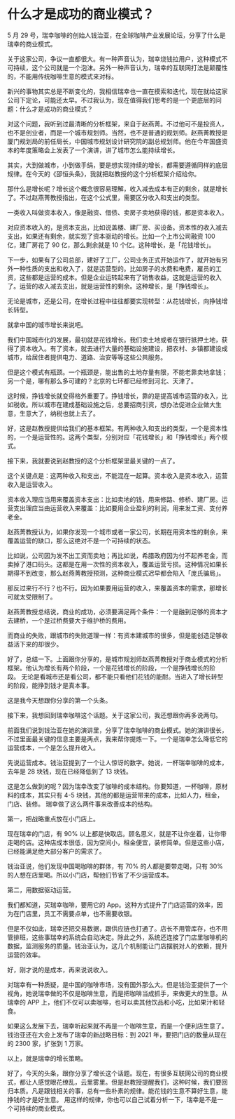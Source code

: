 # 什么才是成功的商业模式？

5 月 29 号，瑞幸咖啡的创始人钱治亚，在全球咖啡产业发展论坛，分享了什么是瑞幸的商业模式。

关于这家公司，争议一直都很大。有一种声音认为，瑞幸烧钱拉用户，这种模式不可持续，这个公司就是一个泡沫。另外一种声音认为，瑞幸的互联网打法是颠覆性的，不能用传统咖啡生意的模式来对标。

新兴的事物其实总是不断变化的，我相信瑞幸也一直在摸索和迭代，现在就给这家公司下定论，可能还太早。不过我认为，现在值得我们思考的是一个更底层的问题：什么才是成功的商业模式？

对这个问题，我听到过最清晰的分析框架，来自于赵燕菁。不过他可不是投资人，也不是创业者，而是一个城市规划师。当然，也不是普通的规划师。赵燕菁教授是厦门规划局的前任局长，中国城市规划设计研究院的副总规划师。他在今年国盛资本的年度策略会上发表了一个演讲，讲了城市怎么能持续增长。

其实，大到做城市，小到做手绢，要是想实现持续的增长，都需要遵循同样的底层规律。在今天的《邵恒头条》，我就把赵教授的这个分析框架介绍给你。

那什么是增长呢？增长这个概念很容易理解，收入减去成本有正的剩余，就是增长了。不过赵燕菁教授指出，在这个公式里，需要区分收入和支出的类型。

一类收入叫做资本收入，像是融资、借债、卖房子卖地获得的钱，都是资本收入。

对应资本收入的，是资本支出，比如说盖楼、建厂房、买设备。资本性的收入减去支出，如果还有剩余，就实现了资本驱动的增长。比如一个上市公司融资 100 亿，建厂房花了 90 亿，那么剩余就是 10 个亿。这种增长，是「花钱增长」。

下一步，如果有了公司总部，建好了工厂，公司业务正式开始运作了，就开始有另外一种性质的支出和收入了，就是运营型的。比如房子的水费和电费，雇员的工资，这些都是运营的成本。但是企业运转起来有了销售收益，这就是运营的收入了。运营的收入减去支出，就是运营性的剩余。这种增长，是「挣钱增长」。

无论是城市，还是公司，在增长过程中往往都要实现转型：从花钱增长，向挣钱增长转型。

就拿中国的城市增长来说吧。

我们中国城市化的发展，最初就是花钱增长。我们卖土地或者在银行抵押土地，获得了资本收入。有了资本，就去进行大量的基础设施建设，把农村、乡镇都建设成城市，给居住者提供电力、道路、治安等等这些公共服务。

但是这个模式有瓶颈。一个瓶颈是，能出售的土地存量有限，不能老靠卖地拿钱；另一个是，哪有那么多可建的？北京的七环都已经修到河北、天津了。

这时候，挣钱增长就变得格外重要了。挣钱增长，靠的是提高城市运营的收入，比如税收。所以城市在建成基础设施之后，总要招商引资，想办法促进企业做大生意，生意大了，纳税也就上去了。

好，这是赵教授提供给我们的基本框架。有两种收入和支出的类型，一个是资本性的，一个是运营性的。这两个类型，分别对应「花钱增长」和「挣钱增长」两个模式。

接下来，我就要说到赵教授的这个分析框架里最关键的一点了。

这个关键点是：这两种收入和支出，不能混在一起算。资本收入是资本收入，运营收入是运营收入。

资本收入理应当用来覆盖资本支出：比如卖地的钱，用来修路、修桥、建厂房。运营支出理应当由运营收入来覆盖：比如要用企业盈利的利润，用来发工资、支付养老金。

赵燕菁教授认为，如果你发现一个城市或者一家公司，长期在用资本性的剩余，来覆盖运营的缺口，那么这绝对不是一个可持续的状态。

比如说，公司因为发不出工资而卖地；再比如说，希腊政府因为付不起养老金，而卖掉了港口码头。这都是在用一次性的资本收入，覆盖运营亏损。这种情况如果长期得不到改变，那么赵燕菁教授预测，这种商业模式迟早都会陷入「庞氏骗局」。

那反过来行不行？也不行。因为如果要用运营的收入，来覆盖资本的需求，那增长可就太受限制了。

赵燕菁教授总结说，商业的成功，必须要满足两个条件：一个是融到足够的资本才去建桥，一个是过桥费要大于维护桥的费用。

而商业的失败，跟城市的失败道理一样：有资本建城市的很多，但是能创造足够收益活下来的却很少。

好了，总结一下。上面跟你分享的，是城市规划师赵燕菁教授对于商业模式的分析框架。他认为增长有两个阶段，一个是花钱增长的阶段，一个是挣钱增长的阶段。 无论是看城市还是看公司，都不能只看他们花钱的能耐。当进入了增长转型的阶段，能挣到钱才是真本事。

这是我今天想跟你分享的第一个头条。

接下来，我想回到瑞幸咖啡这个话题。关于这家公司，我还想跟你再多说两句。

前面我们说到钱治亚在她的演讲里，分享了瑞幸咖啡的商业模式。她的演讲很长，不过里面最关键的信息主要是两点，我来帮你提炼一下。一个是瑞幸怎么降低它的运营成本，一个是怎么提升收入。

先说运营成本。钱治亚提到了一个让人惊讶的数字。她说，一杯瑞幸咖啡的成本，去年是 28 块钱，现在已经降低到了 13 块钱。

这是怎么做到的呢？因为瑞幸改变了咖啡的成本结构。你要知道，一杯咖啡，原材料的成本，其实只有 4-5 块钱，其他的都是运营带来的成本，比如人力，租金，门店、装修。 瑞幸做了这么两件事来改善成本的结构。

第一，把战略重点放在小门店上。

现在瑞幸的门店，有 90% 以上都是快取店。顾名思义，就是不让你坐着，让你带走喝的店。这种店成本很低，因为空间小，租金便宜，装修简单。但是这些小店，已经能满足绝大部分客户的需求了。

钱治亚说，他们发现中国喝咖啡的群体，有 70% 的人都是要带走喝，只有 30% 的人想在店里喝。所以小门店，帮他们节省了不少运营成本。

第二，用数据驱动运营。

我们都知道，买瑞幸咖啡，要用它的 App。这种方式提升了门店运营的效率，因为在门店里，员工不需要点单，也不需要收银。

但是不仅如此，瑞幸还把交易数据，跟供应链也打通了。店长不用管库存，也不用管排班，这些事瑞幸的系统会自动决定。除此之外，系统还连接了门店里咖啡机的数据，监测服务的质量。钱治亚认为，这几个机制能让门店摆脱对人的依赖，提升运营的效率。

好，刚才说的是成本，再来说说收入。

对瑞幸有一种质疑，是中国的咖啡市场，没有国外那么大。但是钱治亚提供了一个视角，她说瑞幸做的不仅是咖啡生意，而是把咖啡当成抓手，来做更大的生意。从瑞幸的 APP 上，他们不仅可以卖咖啡，也可以卖其他饮品和小吃，比如果汁和轻食。

如果这么发展下去，瑞幸听起来就不再是一个咖啡生意，而是一个便利店生意了。钱治亚还在大会上发布了瑞幸的新战略目标：到 2021 年，要把门店的数量从现在的 2300 家，扩张到 1 万家。

以上，就是瑞幸的增长策略。

好了，今天的头条，跟你分享了增长这个话题。现在，有很多互联网公司的商业模式，都让人感觉眼花缭乱，云里雾里。但是赵教授提醒我们，这种时候，我们要回归本质。凡是跟钱相关的事，总有一些朴素的规律。能花钱的生意不算好生意，能挣钱的才是好生意。
用这样的规律，你也可以自己试着分析一下，瑞幸是不是一个可持续的商业模式。

